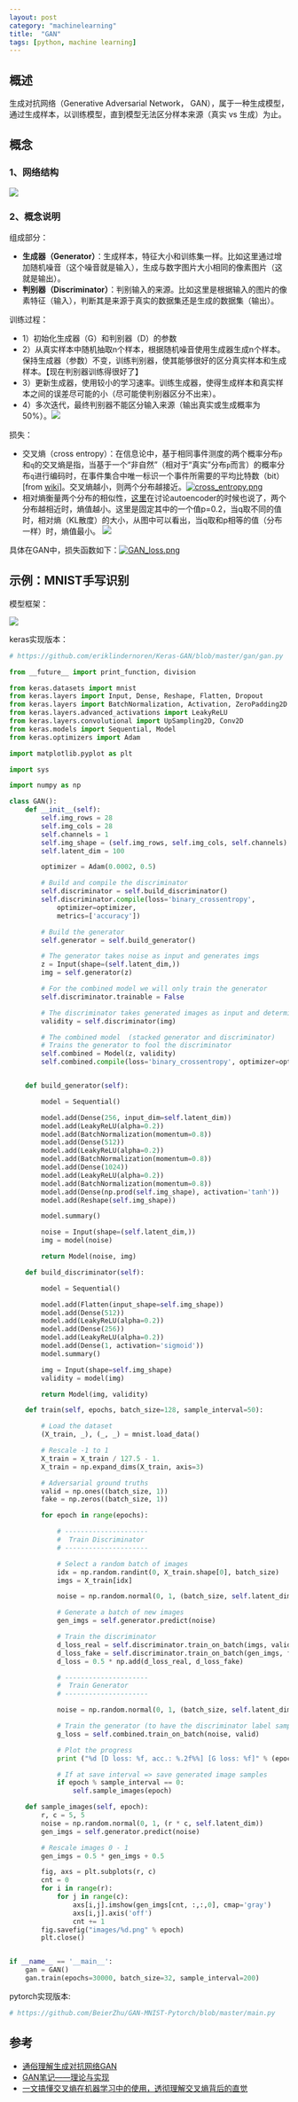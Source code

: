 ```yaml
---
layout: post
category: "machinelearning"
title:  "GAN"
tags: [python, machine learning]
---
```


## 概述

生成对抗网络（Generative Adversarial Network， GAN），属于一种生成模型，通过生成样本，以训练模型，直到模型无法区分样本来源（真实 vs 生成）为止。

<!-- more -->

## 概念

### 1、网络结构

![](https://pic4.zhimg.com/v2-5ca6a701d92341b8357830cc176fb8a3_1200x500.jpg)

### 2、概念说明

组成部分：

  - **生成器（Generator）**：生成样本，特征大小和训练集一样。比如这里通过增加随机噪音（这个噪音就是输入），生成与数字图片大小相同的像素图片（这就是输出）。
  - **判别器（Discriminator）**：判别输入的来源。比如这里是根据输入的图片的像素特征（输入），判断其是来源于真实的数据集还是生成的数据集（输出）。
  
训练过程：

  - 1）初始化生成器（G）和判别器（D）的参数
  - 2）从真实样本中随机抽取n个样本，根据随机噪音使用生成器生成n个样本。保持生成器（参数）不变，训练判别器，使其能够很好的区分真实样本和生成样本。【现在判别器训练得很好了】
  - 3）更新生成器，使用较小的学习速率。训练生成器，使得生成样本和真实样本之间的误差尽可能的小（尽可能使判别器区分不出来）。
  - 4）多次迭代，最终判别器不能区分输入来源（输出真实或生成概率为50%）。![](http://static.zybuluo.com/fangyang970206/mj4i029dj7x8miuv83pl8j6l/25.jpg)

损失：

  - 交叉熵（cross entropy）：在信息论中，基于相同事件测度的两个概率分布`p`和`q`的交叉熵是指，当基于一个“非自然”（相对于“真实”分布`p`而言）的概率分布`q`进行编码时，在事件集合中唯一标识一个事件所需要的平均比特数（bit）[from [wiki](https://zh.wikipedia.org/wiki/%E4%BA%A4%E5%8F%89%E7%86%B5)]。交叉熵越小，则两个分布越接近。[![cross_entropy.png](https://i.loli.net/2019/05/16/5cdcd20b9068b64379.png)](https://i.loli.net/2019/05/16/5cdcd20b9068b64379.png)
  - 相对熵衡量两个分布的相似性，[这里](http://ufldl.stanford.edu/tutorial/unsupervised/Autoencoders/)在讨论autoencoder的时候也说了，两个分布越相近时，熵值越小。这里是固定其中的一个值p=0.2，当q取不同的值时，相对熵（KL散度）的大小，从图中可以看出，当q取和p相等的值（分布一样）时，熵值最小。 ![](http://ufldl.stanford.edu/tutorial/images/KLPenaltyExample.png)

具体在GAN中，损失函数如下：[![GAN_loss.png](https://i.loli.net/2019/05/16/5cdcd73a204c291144.png)](https://i.loli.net/2019/05/16/5cdcd73a204c291144.png)

## 示例：MNIST手写识别

模型框架：

![](https://cdn-images-1.medium.com/max/800/1*Sqhji7Zz4IK2HDgCOabhXQ.png)

keras实现版本：

```python
# https://github.com/eriklindernoren/Keras-GAN/blob/master/gan/gan.py

from __future__ import print_function, division

from keras.datasets import mnist
from keras.layers import Input, Dense, Reshape, Flatten, Dropout
from keras.layers import BatchNormalization, Activation, ZeroPadding2D
from keras.layers.advanced_activations import LeakyReLU
from keras.layers.convolutional import UpSampling2D, Conv2D
from keras.models import Sequential, Model
from keras.optimizers import Adam

import matplotlib.pyplot as plt

import sys

import numpy as np

class GAN():
    def __init__(self):
        self.img_rows = 28
        self.img_cols = 28
        self.channels = 1
        self.img_shape = (self.img_rows, self.img_cols, self.channels)
        self.latent_dim = 100

        optimizer = Adam(0.0002, 0.5)

        # Build and compile the discriminator
        self.discriminator = self.build_discriminator()
        self.discriminator.compile(loss='binary_crossentropy',
            optimizer=optimizer,
            metrics=['accuracy'])

        # Build the generator
        self.generator = self.build_generator()

        # The generator takes noise as input and generates imgs
        z = Input(shape=(self.latent_dim,))
        img = self.generator(z)

        # For the combined model we will only train the generator
        self.discriminator.trainable = False

        # The discriminator takes generated images as input and determines validity
        validity = self.discriminator(img)

        # The combined model  (stacked generator and discriminator)
        # Trains the generator to fool the discriminator
        self.combined = Model(z, validity)
        self.combined.compile(loss='binary_crossentropy', optimizer=optimizer)


    def build_generator(self):

        model = Sequential()

        model.add(Dense(256, input_dim=self.latent_dim))
        model.add(LeakyReLU(alpha=0.2))
        model.add(BatchNormalization(momentum=0.8))
        model.add(Dense(512))
        model.add(LeakyReLU(alpha=0.2))
        model.add(BatchNormalization(momentum=0.8))
        model.add(Dense(1024))
        model.add(LeakyReLU(alpha=0.2))
        model.add(BatchNormalization(momentum=0.8))
        model.add(Dense(np.prod(self.img_shape), activation='tanh'))
        model.add(Reshape(self.img_shape))

        model.summary()

        noise = Input(shape=(self.latent_dim,))
        img = model(noise)

        return Model(noise, img)

    def build_discriminator(self):

        model = Sequential()

        model.add(Flatten(input_shape=self.img_shape))
        model.add(Dense(512))
        model.add(LeakyReLU(alpha=0.2))
        model.add(Dense(256))
        model.add(LeakyReLU(alpha=0.2))
        model.add(Dense(1, activation='sigmoid'))
        model.summary()

        img = Input(shape=self.img_shape)
        validity = model(img)

        return Model(img, validity)

    def train(self, epochs, batch_size=128, sample_interval=50):

        # Load the dataset
        (X_train, _), (_, _) = mnist.load_data()

        # Rescale -1 to 1
        X_train = X_train / 127.5 - 1.
        X_train = np.expand_dims(X_train, axis=3)

        # Adversarial ground truths
        valid = np.ones((batch_size, 1))
        fake = np.zeros((batch_size, 1))

        for epoch in range(epochs):

            # ---------------------
            #  Train Discriminator
            # ---------------------

            # Select a random batch of images
            idx = np.random.randint(0, X_train.shape[0], batch_size)
            imgs = X_train[idx]

            noise = np.random.normal(0, 1, (batch_size, self.latent_dim))

            # Generate a batch of new images
            gen_imgs = self.generator.predict(noise)

            # Train the discriminator
            d_loss_real = self.discriminator.train_on_batch(imgs, valid)
            d_loss_fake = self.discriminator.train_on_batch(gen_imgs, fake)
            d_loss = 0.5 * np.add(d_loss_real, d_loss_fake)

            # ---------------------
            #  Train Generator
            # ---------------------

            noise = np.random.normal(0, 1, (batch_size, self.latent_dim))

            # Train the generator (to have the discriminator label samples as valid)
            g_loss = self.combined.train_on_batch(noise, valid)

            # Plot the progress
            print ("%d [D loss: %f, acc.: %.2f%%] [G loss: %f]" % (epoch, d_loss[0], 100*d_loss[1], g_loss))

            # If at save interval => save generated image samples
            if epoch % sample_interval == 0:
                self.sample_images(epoch)

    def sample_images(self, epoch):
        r, c = 5, 5
        noise = np.random.normal(0, 1, (r * c, self.latent_dim))
        gen_imgs = self.generator.predict(noise)

        # Rescale images 0 - 1
        gen_imgs = 0.5 * gen_imgs + 0.5

        fig, axs = plt.subplots(r, c)
        cnt = 0
        for i in range(r):
            for j in range(c):
                axs[i,j].imshow(gen_imgs[cnt, :,:,0], cmap='gray')
                axs[i,j].axis('off')
                cnt += 1
        fig.savefig("images/%d.png" % epoch)
        plt.close()


if __name__ == '__main__':
    gan = GAN()
    gan.train(epochs=30000, batch_size=32, sample_interval=200)
```

pytorch实现版本:

```python
# https://github.com/BeierZhu/GAN-MNIST-Pytorch/blob/master/main.py
```

## 参考

* [通俗理解生成对抗网络GAN](https://zhuanlan.zhihu.com/p/33752313)
* [GAN笔记——理论与实现](https://www.cnblogs.com/fydeblog/p/9439024.html)
* [一文搞懂交叉熵在机器学习中的使用，透彻理解交叉熵背后的直觉](https://blog.csdn.net/tsyccnh/article/details/79163834)





